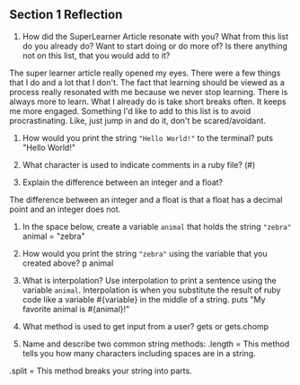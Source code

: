 ## Section 1 Reflection

1. How did the SuperLearner Article resonate with you? What from this list do you already do? Want to start doing or do more of? Is there anything not on this list, that you would add to it?

The super learner article really opened my eyes. There were a few things that I do and a lot that I don't. The fact that learning should be viewed as a process really resonated with me because we never stop learning. There is always more to learn. What I already do is take short breaks often. It keeps me more engaged. Something I'd like to add to this list is to avoid procrastinating. Like, just jump in and do it, don't be scared/avoidant.  

1. How would you print the string `"Hello World!"` to the terminal?
puts "Hello World!"

1. What character is used to indicate comments in a ruby file?
(#)


1. Explain the difference between an integer and a float?

The difference between an integer and a float is that a float has a decimal point and an integer does not.

1. In the space below, create a variable `animal` that holds the string `"zebra"`
animal = "zebra"

1. How would you print the string `"zebra"` using the variable that you created above?
p animal


1. What is interpolation? Use interpolation to print a sentence using the variable `animal`.
Interpolation is when you substitute the result of ruby code like a variable #{variable} in the middle of a string.
puts "My favorite animal is #{animal}!"


1. What method is used to get input from a user?
gets or gets.chomp

1. Name and describe two common string methods:
.length = This method tells you how many characters including spaces are in a string.

.split = This method breaks your string into parts.
